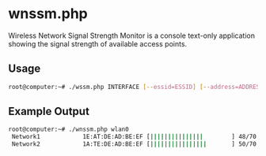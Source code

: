 wnssm.php
=========
Wireless Network Signal Strength Monitor is a console text-only application showing the signal strength of available access points.

Usage
-----
```bash
root@computer:~# ./wssm.php INTERFACE [--essid=ESSID] [--address=ADDRESS]
```

Example Output
--------------
```bash
root@computer:~# ./wnssm.php wlan0
 Network1            1E:AT:DE:AD:BE:EF [|||||||||||||||        ] 48/70 -62 dBm
 Network2            1A:TE:DE:AD:BE:EF [||||||||||||||||       ] 50/70 -60 dBm
```
